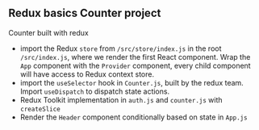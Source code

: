 ## Redux basics Counter project

Counter built with redux
- import the Redux `store` from `/src/store/index.js` in the root `/src/index.js`, where we render the first React component. Wrap the `App` component with the `Provider` component, every child component will have access to Redux context store.
- import the `useSelector` hook in `Counter.js`, built by the redux team. Import `useDispatch` to dispatch state actions.
- Redux Toolkit implementation in `auth.js` and `counter.js` with `createSlice`
- Render the `Header` component conditionally based on state in `App.js`